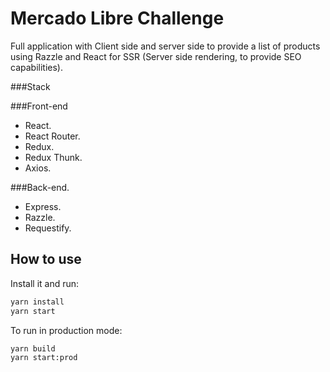 # Mercado Libre Challenge

Full application with Client side and server side to provide a list of products using Razzle and React for SSR (Server side rendering, to provide SEO capabilities).

###Stack

###Front-end
- React.
- React Router.
- Redux.
- Redux Thunk.
- Axios.

###Back-end.
- Express.
- Razzle.
- Requestify.

## How to use

Install it and run:

```bash
yarn install
yarn start
```

To run in production mode:

```bash
yarn build
yarn start:prod
```
